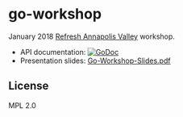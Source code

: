 # go-workshop

January 2018 [Refresh Annapolis Valley](https://refreshannapolisvalley.org/) workshop.

- API documentation: [![GoDoc](https://godoc.org/github.com/bontibon/go-workshop/snakes?status.svg)](https://godoc.org/github.com/bontibon/go-workshop/snakes)
- Presentation slides: [Go-Workshop-Slides.pdf](https://github.com/bontibon/go-workshop/releases/download/v1/Go-Workshop-Slides.pdf)

## License

MPL 2.0
